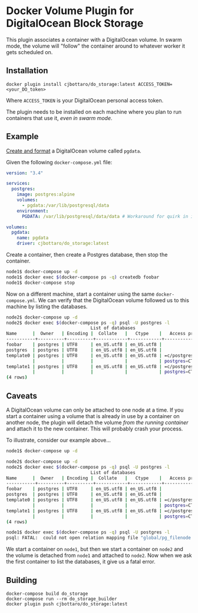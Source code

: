 # Docker Volume Plugin for DigitalOcean Block Storage

This plugin associates a container with a DigitalOcean volume. In swarm mode,
the volume will "follow" the container around to whatever worker it gets
scheduled on.

## Installation

```
docker plugin install cjbottaro/do_storage:latest ACCESS_TOKEN=<your_DO_token>
```

Where `ACCESS_TOKEN` is your DigitalOcean personal access token.

The plugin needs to be installed on each machine where you plan to run
containers that use it, _even in swarm mode_.

## Example

[Create and format](https://www.digitalocean.com/community/tutorials/how-to-use-block-storage-on-digitalocean#creating-and-attaching-volumes) a DigitalOcean volume called `pgdata`.

Given the following `docker-compose.yml` file:
```yaml
version: "3.4"

services:
  postgres:
    image: postgres:alpine
    volumes:
      - pgdata:/var/lib/postgresql/data
    environment:
      PGDATA: /var/lib/postgresql/data/data # Workaround for quirk in image.

volumes:
  pgdata:
    name: pgdata
    driver: cjbottaro/do_storage:latest
```

Create a container, then create a Postgres database, then stop the container.
```sh
node1$ docker-compose up -d
node1$ docker exec $(docker-compose ps -q) createdb foobar
node1$ docker-compose stop
```

Now on a different machine, start a container using the same `docker-compose.yml`.
We can verify that the DigitalOcean volume followed us to this machine by listing
the databases.
```sh
node2$ docker-compose up -d
node2$ docker exec $(docker-compose ps -q) psql -U postgres -l
                                List of databases
Name      |  Owner   | Encoding |  Collate   |   Ctype    |   Access privileges
-----------+----------+----------+------------+------------+-----------------------
foobar    | postgres | UTF8     | en_US.utf8 | en_US.utf8 |
postgres  | postgres | UTF8     | en_US.utf8 | en_US.utf8 |
template0 | postgres | UTF8     | en_US.utf8 | en_US.utf8 | =c/postgres          +
          |          |          |            |            | postgres=CTc/postgres
template1 | postgres | UTF8     | en_US.utf8 | en_US.utf8 | =c/postgres          +
          |          |          |            |            | postgres=CTc/postgres
(4 rows)
```

## Caveats

A DigitalOcean volume can only be attached to one node at a time. If you start
a container using a volume that is already in use by a container on another node,
the plugin will detach the volume _from the running container_ and attach it to the
new container. This will probably crash your process.

To illustrate, consider our example above...

```sh
node1$ docker-compose up -d

node2$ docker-compose up -d
node2$ docker exec $(docker-compose ps -q) psql -U postgres -l
                                List of databases
Name      |  Owner   | Encoding |  Collate   |   Ctype    |   Access privileges
-----------+----------+----------+------------+------------+-----------------------
foobar    | postgres | UTF8     | en_US.utf8 | en_US.utf8 |
postgres  | postgres | UTF8     | en_US.utf8 | en_US.utf8 |
template0 | postgres | UTF8     | en_US.utf8 | en_US.utf8 | =c/postgres          +
          |          |          |            |            | postgres=CTc/postgres
template1 | postgres | UTF8     | en_US.utf8 | en_US.utf8 | =c/postgres          +
          |          |          |            |            | postgres=CTc/postgres
(4 rows)

node1$ docker exec $(docker-compose ps -q) psql -U postgres -l
psql: FATAL:  could not open relation mapping file "global/pg_filenode.map": No such file or directory
```

We start a container on `node1`, but then we start a container on `node2` and the
volume is detached from `node1` and attached to `node2`. Now when we ask the first
container to list the databases, it give us a fatal error.

## Building

```
docker-compose build do_storage
docker-compose run --rm do_storage_builder
docker plugin push cjbottaro/do_storage:latest
```
